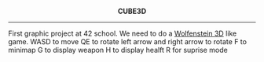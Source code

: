 **<p align="center">CUBE3D<p/>**
<hr/>
First graphic project at 42 school.
We need to do a <a href="https://en.wikipedia.org/wiki/Wolfenstein_3D">Wolfenstein 3D<a/> like game.
WASD to move 
QE to rotate
left arrow and right arrow to rotate
F to minimap
G to display weapon
H to display healft
R for suprise mode 
